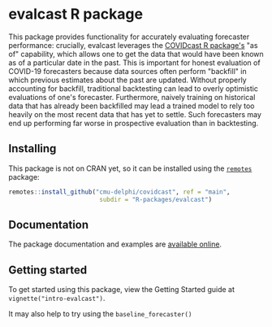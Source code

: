 # evalcast R package

This package provides functionality for accurately evaluating forecaster
performance: crucially, evalcast leverages the [COVIDcast R package's](https://cmu-delphi.github.io/covidcast/covidcastR/index.html) "as of"
capability, which allows one to get the data that would have been known as
of a particular date in the past. This is important for honest evaluation of
COVID-19 forecasters because data sources often perform "backfill" in which
previous estimates about the past are updated. Without properly accounting
for backfill, traditional backtesting can lead to overly optimistic
evaluations of one's forecaster. Furthermore, naively training on historical
data that has already been backfilled may lead a trained model to rely too
heavily on the most recent data that has yet to settle. Such forecasters may
end up performing far worse in prospective evaluation than in backtesting.


## Installing

This package is not on CRAN yet, so it can be installed using the
[`remotes`](https://cran.r-project.org/package=remotes) package:

```r
remotes::install_github("cmu-delphi/covidcast", ref = "main",
                         subdir = "R-packages/evalcast")
```

## Documentation

The package documentation and examples are [available
online](https://cmu-delphi.github.io/covidcast/evalcast/index.html).

## Getting started

To get started using this package, view the Getting Started guide at
`vignette("intro-evalcast")`.

It may also help to try using the `baseline_forecaster()`